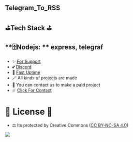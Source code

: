 ## Telegram_To_RSS

## ⛳Tech Stack ⛳

**🗄️Nodejs: ** express, telegraf
---
- ✨ [For Support](https://github.com/sponsors/fastuptime) <br>
- 💕 [Discord](https://fastuptime.com/discord)<br>
- 🏓 [Fast Uptime](https://fastuptime.com/)<br>
- 🪄 All kinds of projects are made <br>
- 🧨 You can contact us to make a paid project<br>
- ☄️ [Click For Contact](mailto:fastuptime@gmail.com)<br>

# 🎯 License 🎯
- ⚖️ Its protected by Creative Commons ([CC BY-NC-SA 4.0](https://creativecommons.org/licenses/by-nc-sa/4.0/))

<a href="https://creativecommons.org/licenses/by-nc-sa/4.0/" title="BYNCSA40"><img src="https://licensebuttons.net/l/by-nc-sa/4.0/88x31.png"></a>
